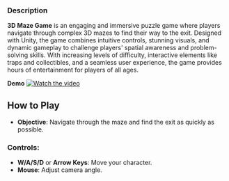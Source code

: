 ### **Description**

**3D Maze Game** is an engaging and immersive puzzle game where players navigate through complex 3D mazes to find their way to the exit. Designed with Unity, the game combines intuitive controls, stunning visuals, and dynamic gameplay to challenge players' spatial awareness and problem-solving skills. With increasing levels of difficulty, interactive elements like traps and collectibles, and a seamless user experience, the game provides hours of entertainment for players of all ages.


**Demo**
[![Watch the video](https://img.youtube.com/vi/LdFoxCf5MGQ/0.jpg)](https://youtu.be/LdFoxCf5MGQ)

## **How to Play**

- **Objective**: Navigate through the maze and find the exit as quickly as possible.

### **Controls**:
- **W/A/S/D** or **Arrow Keys**: Move your character.
- **Mouse**: Adjust camera angle.
